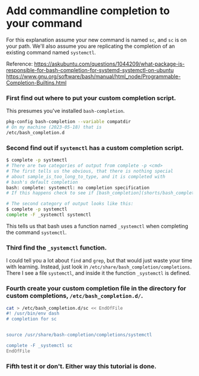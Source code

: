 # Add commandline completion to your command

For this explanation assume your new command is named `sc`,
and `sc` is on your path. We'll also assume you are
replicating the completion of an existing command named
`systemctl`.

Reference:
https://askubuntu.com/questions/1044209/what-package-is-responsible-for-bash-completion-for-systemd-systemctl-on-ubuntu
https://www.gnu.org/software/bash/manual/html_node/Programmable-Completion-Builtins.html

### First find out where to put your custom completion script.
This presumes you've installed `bash-completion`.
``` bash
pkg-config bash-completion --variable compatdir
# On my machine (2023-05-18) that is
/etc/bash_completion.d
```

### Second find out if `systemctl` has a custom completion script.
``` bash
$ complete -p systemctl
# There are two categories of output from complete -p <cmd>
# The first tells us the obvious, that there is nothing special
# about sample_is_too_long_to_type, and it is completed with
# bash's default completion
bash: complete: systemctl: no completion specification
# If this happens check to see if [bash_completion](shorts/bash_completion_setup.md) is being source.

# The second category of output looks like this:
$ complete -p systemctl
complete -F _systemctl systemctl
```
This tells us that bash uses a function named `_systemctl` when completing the command `systemctl`.

### Third find the `_systemctl` function.
I could tell you a lot about `find` and `grep`, but that would
just waste your time with learning. Instead, just look in
`/etc/share/bash_completion/completions`. There I see a file
`systemctl`, and inside it the function `_systemctl` is defined.

### Fourth create your custom completion file in the directory for custom completions, `/etc/bash_completion.d/`.
``` bash
cat > /etc/bash_completion.d/sc << EndOfFile
#! /usr/bin/env dash
# completion for sc


source /usr/share/bash-completion/completions/systemctl

complete -F _systemctl sc
EndOfFile
```

### Fifth test it or don't. Either way this tutorial is done.
